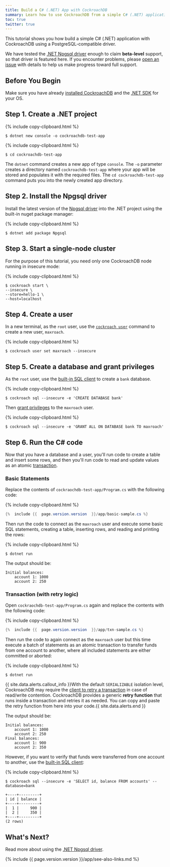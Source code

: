 ```yaml
---
title: Build a C# (.NET) App with CockroachDB
summary: Learn how to use CockroachDB from a simple C# (.NET) application with a low-level client driver.
toc: true
twitter: true
---
```


This tutorial shows you how build a simple C# (.NET) application with CockroachDB using a PostgreSQL-compatible driver.

We have tested the [.NET Npgsql driver](http://www.npgsql.org/) enough to claim **beta-level** support, so that driver is featured here. If you encounter problems, please [open an issue](https://github.com/cockroachdb/cockroach/issues/new) with details to help us make progress toward full support.


## Before You Begin

Make sure you have already [installed CockroachDB](install-cockroachdb.html) and the <a href="https://www.microsoft.com/net/download/" data-proofer-ignore>.NET SDK</a> for your OS.

## Step 1. Create a .NET project

{%  include copy-clipboard.html %}
~~~ shell
$ dotnet new console -o cockroachdb-test-app
~~~

{%  include copy-clipboard.html %}
~~~ shell
$ cd cockroachdb-test-app
~~~

The `dotnet` command creates a new app of type `console`. The `-o` parameter creates a directory named `cockroachdb-test-app` where your app will be stored and populates it with the required files. The `cd cockroachdb-test-app` command puts you into the newly created app directory.

## Step 2. Install the Npgsql driver

Install the latest version of the [Npgsql driver](https://www.nuget.org/packages/Npgsql/) into the .NET project using the built-in nuget package manager:

{%  include copy-clipboard.html %}
~~~ shell
$ dotnet add package Npgsql
~~~

## Step 3. Start a single-node cluster

For the purpose of this tutorial, you need only one CockroachDB node running in insecure mode:

{%  include copy-clipboard.html %}
~~~ shell
$ cockroach start \
--insecure \
--store=hello-1 \
--host=localhost
~~~

## Step 4. Create a user

In a new terminal, as the `root` user, use the [`cockroach user`](create-and-manage-users.html) command to create a new user, `maxroach`.

{%  include copy-clipboard.html %}
~~~ shell
$ cockroach user set maxroach --insecure
~~~

## Step 5. Create a database and grant privileges

As the `root` user, use the [built-in SQL client](use-the-built-in-sql-client.html) to create a `bank` database.

{%  include copy-clipboard.html %}
~~~ shell
$ cockroach sql --insecure -e 'CREATE DATABASE bank'
~~~

Then [grant privileges](grant.html) to the `maxroach` user.

{%  include copy-clipboard.html %}
~~~ shell
$ cockroach sql --insecure -e 'GRANT ALL ON DATABASE bank TO maxroach'
~~~

## Step 6. Run the C# code

Now that you have a database and a user, you'll run code to create a table and insert some rows, and then you'll run code to read and update values as an atomic [transaction](transactions.html).

### Basic Statements

Replace the contents of `cockraochdb-test-app/Program.cs` with the following code:

{%  include copy-clipboard.html %}
~~~ csharp
{%  include {{  page.version.version  }}/app/basic-sample.cs %}
~~~

Then run the code to connect as the `maxroach` user and execute some basic SQL statements, creating a table, inserting rows, and reading and printing the rows:

{%  include copy-clipboard.html %}
~~~ shell
$ dotnet run
~~~

The output should be:

~~~
Initial balances:
	account 1: 1000
	account 2: 250
~~~

### Transaction (with retry logic)

Open `cockraochdb-test-app/Program.cs` again and replace the contents with the following code:

{%  include copy-clipboard.html %}
~~~ csharp
{%  include {{  page.version.version  }}/app/txn-sample.cs %}
~~~

Then run the code to again connect as the `maxroach` user but this time execute a batch of statements as an atomic transaction to transfer funds from one account to another, where all included statements are either committed or aborted:

{%  include copy-clipboard.html %}
~~~ shell
$ dotnet run
~~~

{{ site.data.alerts.callout_info }}With the default <code>SERIALIZABLE</code> isolation level, CockroachDB may require the <a href="transactions.html#transaction-retries">client to retry a transaction</a> in case of read/write contention. CockroachDB provides a generic <strong>retry function</strong> that runs inside a transaction and retries it as needed. You can copy and paste the retry function from here into your code.{{ site.data.alerts.end }}

The output should be:

~~~
Initial balances:
	account 1: 1000
	account 2: 250
Final balances:
	account 1: 900
	account 2: 350
~~~

However, if you want to verify that funds were transferred from one account to another, use the [built-in SQL client](use-the-built-in-sql-client.html):

{%  include copy-clipboard.html %}
~~~ shell
$ cockroach sql --insecure -e 'SELECT id, balance FROM accounts' --database=bank
~~~

~~~
+----+---------+
| id | balance |
+----+---------+
|  1 |     900 |
|  2 |     350 |
+----+---------+
(2 rows)
~~~

## What's Next?

Read more about using the [.NET Npgsql driver](http://www.npgsql.org/).

{%  include {{  page.version.version  }}/app/see-also-links.md %}
